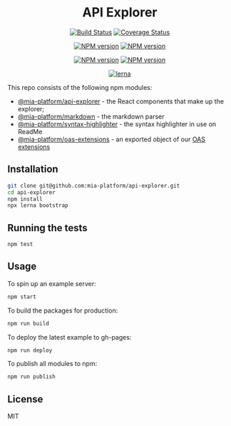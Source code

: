 <div align="center">

# API Explorer

[![Build Status][travis-svg]][travis-link]
[![Coverage Status][coverall-svg]][coverall-io]

[![NPM version][npmjs-apiexplorer-svg]][npmjs-apiexplorer]
[![NPM version][npmjs-markdown-svg]][npmjs-markdown]

[![NPM version][npmjs-syntaxhighlighter-svg]][npmjs-syntaxhighlighter]
[![NPM version][npmjs-oasextensions-svg]][npmjs-oasextensions]


[![lerna][lerna-svg]][lerna-link]

</div>

This repo consists of the following npm modules:
- [@mia-platform/api-explorer][npmjs-apiexplorer] - the React components that make up the explorer;
- [@mia-platform/markdown][npmjs-markdown] - the markdown parser
- [@mia-platform/syntax-highlighter][npmjs-syntaxhighlighter] - the syntax highlighter in use on ReadMe
- [@mia-platform/oas-extensions][npmjs-oasextensions] - an exported object of our [OAS extensions](https://readme.readme.io/v2.0/docs/swagger-extensions)

## Installation

```sh
git clone git@github.com:mia-platform/api-explorer.git
cd api-explorer
npm install
npx lerna bootstrap
```

## Running the tests

```sh
npm test
```

## Usage

To spin up an example server:

```sh
npm start
```

To build the packages for production:

```sh
npm run build
```

To deploy the latest example to gh-pages:

```sh
npm run deploy
```

To publish all modules to npm:

```sh
npm run publish
```
<!-- 
## Fetching the latest stylesheet from ReadMe (for the demo site)
```
# Fetch the latest
curl https://readme.readme.io/css/bundle-hub2.css -o example/bundle-hub2.css

# Remove relative paths for gh-pages
sed -i '' 's/\.\.\///g' example/bundle-hub2.css
``` -->

## License

MIT


<!-- Links -->
[travis-svg]: https://travis-ci.org/mia-platform/api-explorer.svg?branch=master
[travis-link]: https://travis-ci.org/mia-platform/api-explorer
[lerna-svg]: https://img.shields.io/badge/maintained%20with-lerna-cc00ff.svg
[lerna-link]: https://lerna.js.org
[coverall-svg]: https://coveralls.io/repos/github/mia-platform/api-explorer/badge.svg
[coverall-io]: https://coveralls.io/github/mia-platform/api-explorer

[npmjs-apiexplorer-svg]: https://img.shields.io/npm/v/@mia-platform/api-explorer.svg?logo=npm
[npmjs-apiexplorer]: https://www.npmjs.com/package/@mia-platform/api-explorer
[npmjs-markdown-svg]: https://img.shields.io/npm/v/@mia-platform/markdown.svg?logo=npm
[npmjs-markdown]: https://www.npmjs.com/package/@mia-platform/markdown
[npmjs-syntaxhighlighter-svg]: https://img.shields.io/npm/v/@mia-platform/syntax-highlighter.svg?logo=npm
[npmjs-syntaxhighlighter]: https://www.npmjs.com/package/@mia-platform/syntax-highlighter
[npmjs-oasextensions-svg]: https://img.shields.io/npm/v/@mia-platform/oas-extensions.svg?logo=npm
[npmjs-oasextensions]: https://www.npmjs.com/package/@mia-platform/oas-extensions
